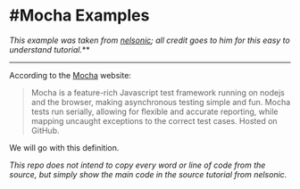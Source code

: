 #Mocha Examples
===============

_This example was taken from [nelsonic](https://github.com/nelsonic/learn-mocha); all credit goes to him for this easy to understand tutorial._**
*********************************************************************************************************************************************

According to the [Mocha](http://visionmedia.github.io/mocha/#assertions) website:
>Mocha is a feature-rich Javascript test framework running on nodejs and the browser, making asynchronous testing simple and fun. Mocha tests run serially, allowing for flexible and accurate reporting, while mapping uncaught exceptions to the correct test cases. Hosted on GitHub.

We will go with this definition.

_This repo does not intend to copy every word or line of code from the source, but simply show the main code in the source tutorial from nelsonic._

